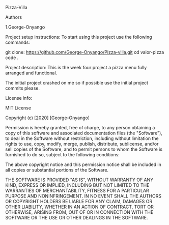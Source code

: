 

Pizza-Villa

Authors

1.George-Onyango

Project setup instructions: To start using this project use the following commands:

git clone: https://github.com/George-Onyango/Pizza-villa.git
cd valor-pizza
code .

Project description: 
This is the week four project a pizza menu fully arranged and functional.

The initial project crashed on me so if possible use the initial project commits please.


License info:

MIT License

Copyright (c) [2020] [George-Onyango]

Permission is hereby granted, free of charge, to any person obtaining a copy of this software and associated documentation files (the "Software"), to deal in the Software without restriction, including without limitation the rights to use, copy, modify, merge, publish, distribute, sublicense, and/or sell copies of the Software, and to permit persons to whom the Software is furnished to do so, subject to the following conditions:

The above copyright notice and this permission notice shall be included in all copies or substantial portions of the Software.

THE SOFTWARE IS PROVIDED "AS IS", WITHOUT WARRANTY OF ANY KIND, EXPRESS OR IMPLIED, INCLUDING BUT NOT LIMITED TO THE WARRANTIES OF MERCHANTABILITY, FITNESS FOR A PARTICULAR PURPOSE AND NONINFRINGEMENT. IN NO EVENT SHALL THE AUTHORS OR COPYRIGHT HOLDERS BE LIABLE FOR ANY CLAIM, DAMAGES OR OTHER LIABILITY, WHETHER IN AN ACTION OF CONTRACT, TORT OR OTHERWISE, ARISING FROM, OUT OF OR IN CONNECTION WITH THE SOFTWARE OR THE USE OR OTHER DEALINGS IN THE SOFTWARE.
